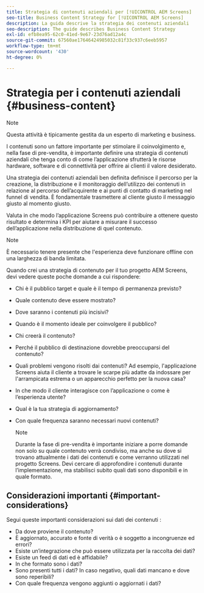 ```yaml
---
title: Strategia di contenuti aziendali per [!UICONTROL AEM Screens]
seo-title: Business Content Strategy for [!UICONTROL AEM Screens]
description: La guida descrive la strategia dei contenuti aziendali
seo-description: The guide describes Business Content Strategy
exl-id: efb8ea95-62c0-41ed-9e67-23d76ad12a4c
source-git-commit: 67560ae17646424985032c81f33c937c6eeb5957
workflow-type: tm+mt
source-wordcount: '430'
ht-degree: 0%

---
```


# Strategia per i contenuti aziendali {#business-content}

>[!NOTE]
>
>Questa attività è tipicamente gestita da un esperto di marketing e business.

I contenuti sono un fattore importante per stimolare il coinvolgimento e, nella fase di pre-vendita, è importante definire una strategia di contenuti aziendali che tenga conto di come l’applicazione sfrutterà le risorse hardware, software e di connettività per offrire ai clienti il valore desiderato.

Una strategia dei contenuti aziendali ben definita definisce il percorso per la creazione, la distribuzione e il monitoraggio dell’utilizzo dei contenuti in relazione al percorso dell’acquirente e ai punti di contatto di marketing nel funnel di vendita. È fondamentale trasmettere al cliente giusto il messaggio giusto al momento giusto.

Valuta in che modo l’applicazione Screens può contribuire a ottenere questo risultato e determina i KPI per aiutare a misurare il successo dell’applicazione nella distribuzione di quel contenuto.

>[!NOTE]
>
>È necessario tenere presente che l&#39;esperienza deve funzionare offline con una larghezza di banda limitata.

Quando crei una strategia di contenuto per il tuo progetto AEM Screens, devi vedere queste poche domande a cui rispondere:

* Chi è il pubblico target e quale è il tempo di permanenza previsto?
* Quale contenuto deve essere mostrato?
* Dove saranno i contenuti più incisivi?
* Quando è il momento ideale per coinvolgere il pubblico?
* Chi creerà il contenuto?
* Perché il pubblico di destinazione dovrebbe preoccuparsi del contenuto?
* Quali problemi vengono risolti dai contenuti? Ad esempio, l&#39;applicazione Screens aiuta il cliente a trovare le scarpe più adatte da indossare per l&#39;arrampicata estrema o un apparecchio perfetto per la nuova casa?
* In che modo il cliente interagisce con l’applicazione o come è l’esperienza utente?
* Qual è la tua strategia di aggiornamento?
* Con quale frequenza saranno necessari nuovi contenuti?

  >[!NOTE]
  >
  >Durante la fase di pre-vendita è importante iniziare a porre domande non solo su quale contenuto verrà condiviso, ma anche su dove si trovano attualmente i dati dei contenuti e come verranno utilizzati nel progetto Screens. Devi cercare di approfondire i contenuti durante l’implementazione, ma stabilisci subito quali dati sono disponibili e in quale formato.

## Considerazioni importanti {#important-considerations}

Segui queste importanti considerazioni sui dati dei contenuti :

* Da dove proviene il contenuto?
* È aggiornato, accurato e fonte di verità o è soggetto a incongruenze ed errori?
* Esiste un’integrazione che può essere utilizzata per la raccolta dei dati?
* Esiste un feed di dati ed è affidabile?
* In che formato sono i dati?
* Sono presenti tutti i dati? In caso negativo, quali dati mancano e dove sono reperibili?
* Con quale frequenza vengono aggiunti o aggiornati i dati?
